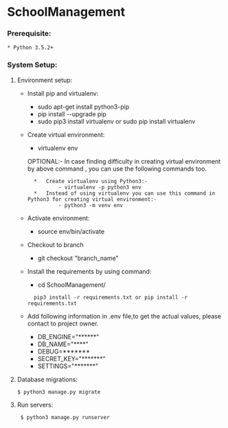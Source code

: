 # SchoolManagement


### Prerequisite:

    * Python 3.5.2+
    

### System Setup:

1. Environment setup:

    * Install pip and virtualenv:
        - sudo apt-get install python3-pip
        - pip install --upgrade pip
        - sudo pip3 install virtualenv or sudo pip install virtualenv

    * Create virtual environment:
        - virtualenv env

        OPTIONAL:- In case finding difficulty in creating virtual environment by
                  above command , you can use the following commands too.

            *   Create virtualenv using Python3:-
                    - virtualenv -p python3 env
            *   Instead of using virtualenv you can use this command in Python3 for creating virtual environment:-
                    - python3 -m venv env

    * Activate environment:
        - source env/bin/activate


    * Checkout to branch
        - git checkout "branch_name"

    * Install the requirements by using command:
        - cd SchoolManagement/

        ```
          pip3 install -r requirements.txt or pip install -r requirements.txt
        ```

    * Add following information in .env file,to get the actual values, please contact to project owner.

        - DB_ENGINE="******"
        - DB_NAME="****"
        - DEBUG=*******
        - SECRET_KEY="*******"
        - SETTINGS="*******"

3. Database migrations:
    ```
    $ python3 manage.py migrate
    ```

4. Run servers:
    ```
     $ python3 manage.py runserver
    ```
